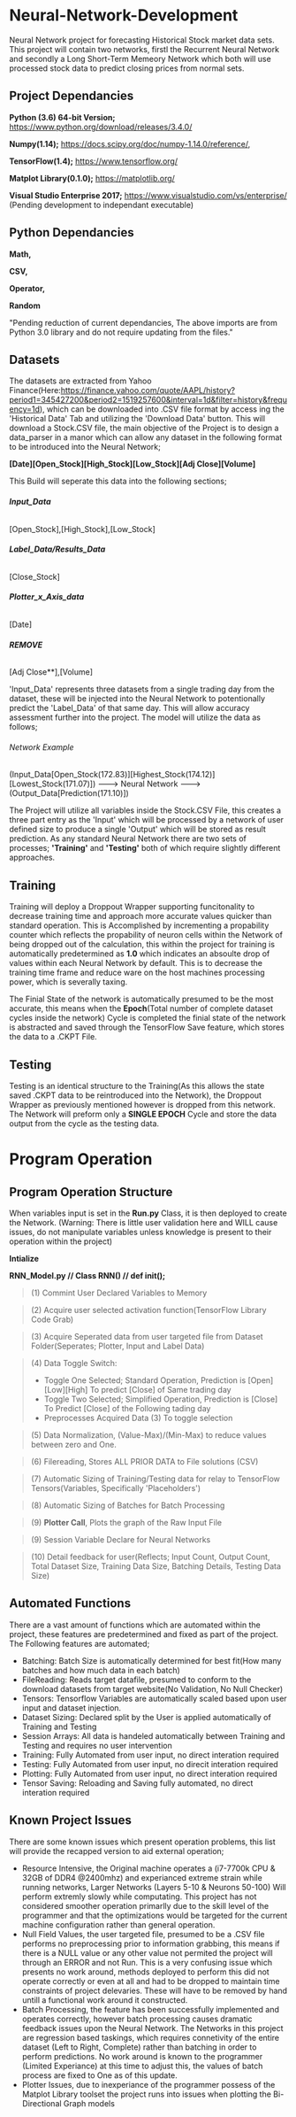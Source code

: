 # Neural-Network-Development
Neural Network project for forecasting Historical Stock market data sets. This project will contain two networks, firstl the Recurrent Neural Network and secondly a Long Short-Term Memeory Network which both will use processed stock data to predict closing prices from normal sets.

## Project Dependancies
**Python (3.6) 64-bit Version;**
https://www.python.org/download/releases/3.4.0/

**Numpy(1.14);**
https://docs.scipy.org/doc/numpy-1.14.0/reference/,

**TensorFlow(1.4);**
https://www.tensorflow.org/

**Matplot Library(0.1.0);**
https://matplotlib.org/

**Visual Studio Enterprise 2017;**
https://www.visualstudio.com/vs/enterprise/
(Pending development to independant executable)

## Python Dependancies
**Math,**

**CSV,**

**Operator,**

**Random**

"Pending reduction of current dependancies, The above imports are from Python 3.0 library and do not require updating from the files."

## Datasets
The datasets are extracted from Yahoo Finance(Here:https://finance.yahoo.com/quote/AAPL/history?period1=345427200&period2=1519257600&interval=1d&filter=history&frequency=1d), which can be downloaded into .CSV file format by access ing the 'Historical Data' Tab and utilizing the 'Download Data' button. This will download a Stock.CSV file, the main objective of the Project is to design a data_parser in a manor which can allow any dataset in the following format to be introduced into the Neural Network;

**[Date][Open_Stock][High_Stock][Low_Stock][Adj Close][Volume]**

This Build will seperate this data into the following sections;

###### **Input_Data**
[Open_Stock],[High_Stock],[Low_Stock]

###### **Label_Data/Results_Data**
[Close_Stock]

###### **Plotter_x_Axis_data**
[Date]

###### **REMOVE**
[Adj Close**],[Volume]

'Input_Data' represents three datasets from a single trading day from the dataset, these will be injected into the Neural Network to potentionally predict the 'Label_Data' of that same day. This will allow accuracy assessment further into the project. The model will utilize the data as follows;

###### Network Example
(Input_Data[Open_Stock(172.83)][Highest_Stock(174.12)][Lowest_Stock(171.07)]) ---> Neural Network ---> (Output_Data[Prediction(171.10)])

The Project will utilize all variables inside the Stock.CSV File, this creates a three part entry as the 'Input' which will be processed by a network of user defined size to produce a single 'Output' which will be stored as result prediction. As any standard Neural Network there are two sets of processes; __'Training'__ and __'Testing'__ both of which require slightly different approaches.

## __Training__
Training will deploy a Droppout Wrapper supporting funcitonality to decrease training time and approach more accurate values quicker than standard operation. This is Accomplished by incrementing a propability counter which reflects the propability of neuron cells within the Network of being dropped out of the calculation, this within the project for training is automatically predetermined as **1.0** which indicates an absoulte drop of values within each Neural Network by default. This is to decrease the training time frame and reduce ware on the host machines processing power, which is severally taxing.

The Finial State of the network is automatically presumed to be the most accurate, this means when the **Epoch**(Total number of complete dataset cycles inside the network) Cycle is completed the finial state of the network is abstracted and saved through the TensorFlow Save feature, which stores the data to a .CKPT File.

## __Testing__
Testing is an identical structure to the Training(As this allows the state saved .CKPT data to be reintroduced into the Network), the Droppout Wrapper as previously mentioned however is dropped from this network. The Network will preform only a **SINGLE EPOCH** Cycle and store the data output from the cycle as the testing data.

# Program Operation
## Program Operation Structure
When variables input is set in the **Run.py** Class, it is then deployed to create the Network.
(Warning: There is little user validation here and WILL cause issues, do not manipulate variables unless knowledge is present to their operation within the project)

**Intialize**

**RNN_Model.py // Class RNN() // def __init__();**

> (1) Commint User Declared Variables to Memory

> (2) Acquire user selected activation function(TensorFlow Library Code Grab)

> (3) Acquire Seperated data from user targeted file from Dataset Folder(Seperates; Plotter, Input and Label Data)

> (4) Data Toggle Switch:
>- Toggle One Selected; Standard Operation, Prediction is [Open][Low][High] To predict [Close] of Same trading day
>- Toggle Two Selected; Simplified Operation, Prediction is [Close] To Predict [Close] of the Following tading day
>- Preprocesses Acquired Data (3) To toggle selection

> (5) Data Normalization, (Value-Max)/(Min-Max) to reduce values between zero and One.

> (6) Filereading, Stores ALL PRIOR DATA to File solutions (CSV)

> (7) Automatic Sizing of Training/Testing data for relay to TensorFlow Tensors(Variables, Specifically 'Placeholders')

> (8) Automatic Sizing of Batches for Batch Processing 

> (9) **Plotter Call**, Plots the graph of the Raw Input File

> (9) Session Variable Declare for Neural Networks

> (10) Detail feedback for user(Reflects; Input Count, Output Count, Total Dataset Size, Training Data Size, Batching Details, Testing Data Size)

## Automated Functions
There are a vast amount of functions which are automated within the project, these features are predetermined and fixed as part of the project. The Following features are automated;
- Batching: Batch Size is automatically determined for best fit(How many batches and how much data in each batch)
- FileReading: Reads target datafile, presumed to conform to the download datasets from target website(No Validation, No Null Checker)
- Tensors: Tensorflow Variables are automatically scaled based upon user input and dataset injection.
- Dataset Sizing: Declared split by the User is applied automatically of Training and Testing
- Session Arrays: All data is handeled automatically between Training and Testing and requires no user intervention
- Training: Fully Automated from user input, no direct interation required
- Testing: Fully Automated from user input, no direcit interation required
- Plotting: Fully Automated from user input, no direct interation required 
- Tensor Saving: Reloading and Saving fully automated, no direct interation required

## Known Project Issues
There are some known issues which present operation problems, this list will provide the recapped version to aid external operation;
- Resource Intensive, the Original machine operates a (i7-7700k CPU & 32GB of DDR4 @2400mhz) and experianced extreme strain while running networks, Larger Networks (Layers 5-10 & Neurons 50-100) Will perform extremly slowly while computating. This project has not considered smoother operation primarlly due to the skill level of the programmer and that the optimizations would be targeted for the current machine configuration rather than general operation.
- Null Field Values, the user targeted file, presumed to be a .CSV file performs no preprocessing prior to information grabbing, this means if there is a NULL value or any other value not permited the project will through an ERROR and not Run. This is a very confusing issue which presents no work around, methods deployed to perform this did not operate correctly or even at all and had to be dropped to maintain time constraints of project delevaries. These will have to be removed by hand untill a functional work around it constructed.
- Batch Processing, the feature has been successfully implemented and operates correctly, however batch processing causes dramatic feedback issues upon the Neural Network. The Networks in this project are regression based taskings, which requires connetivity of the entire dataset (Left to Right, Complete) rather than batching in order to perform predictions. No work around is known to the programmer (Limited Experiance) at this time to adjust this, the values of batch process are fixed to One as of this update.
- Plotter Issues, due to inexperiance of the programmer possess of the Matplot Library toolset the project runs into issues when plotting the Bi-Directional Graph models 


